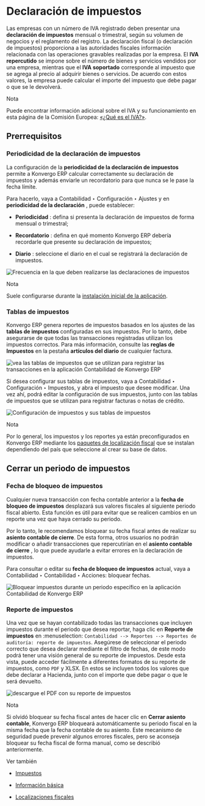 # Declaración de impuestos

Las empresas con un número de IVA registrado deben presentar una **declaración
de impuestos** mensual o trimestral, según su volumen de negocios y el
reglamento del registro. La declaración fiscal (o declaración de impuestos)
proporciona a las autoridades fiscales información relacionada con las
operaciones gravables realizadas por la empresa. El **IVA repercutido** se
impone sobre el número de bienes y servicios vendidos por una empresa,
mientras que el **IVA soportado** corresponde al impuesto que se agrega al
precio al adquirir bienes o servicios. De acuerdo con estos valores, la
empresa puede calcular el importe del impuesto que debe pagar o que se le
devolverá.

<div class="alert alert-primary">
<p class="alert-title">
Nota</p><p>Puede encontrar información adicional sobre el IVA y su funcionamiento en esta página de la Comisión Europea: <a href="https://ec.europa.eu/taxation_customs/business/vat/what-is-vat_en">«¿Qué es el IVA?»</a>.</p>
</div>

## Prerrequisitos

### Periodicidad de la declaración de impuestos

La configuración de la **periodicidad de la declaración de impuestos** permite
a Konvergo ERP calcular correctamente su declaración de impuestos y además enviarle un
recordatorio para que nunca se le pase la fecha límite.

Para hacerlo, vaya a Contabilidad ‣ Configuración ‣ Ajustes y en
**periodicidad de la declaración** , puede establecer:

  * **Periodicidad** : defina si presenta la declaración de impuestos de forma mensual o trimestral;

  * **Recordatorio** : defina en qué momento Konvergo ERP debería recordarle que presente su declaración de impuestos;

  * **Diario** : seleccione el diario en el cual se registrará la declaración de impuestos.

![Frecuencia en la que deben realizarse las declaraciones de
impuestos](../../../../_images/tax_return_periodicity.png) <div class="alert alert-primary">
<p class="alert-title">
Nota</p><p>Suele configurarse durante la <a href="../get_started">instalación inicial de la aplicación</a>.</p>
</div>

### Tablas de impuestos

Konvergo ERP genera reportes de impuestos basados en los ajustes de las **tablas de
impuestos** configuradas en sus impuestos. Por lo tanto, debe asegurarse de
que todas las transacciones registradas utilizan los impuestos correctos. Para
más información, consulte las **reglas de Impuestos** en la pestaña
**artículos del diario** de cualquier factura.

![vea las tablas de impuestos que se utilizan para registrar las transacciones
en la aplicación Contabilidad de
Konvergo ERP](../../../../_images/tax_return_grids.png)

Si desea configurar sus tablas de impuestos, vaya a Contabilidad ‣
Configuración ‣ Impuestos, y abra el impuesto que desee modificar. Una vez
ahí, podrá editar la configuración de sus impuestos, junto con las tablas de
impuestos que se utilizan para registrar facturas o notas de crédito.

![Configuración de impuestos y sus tablas de
impuestos](../../../../_images/tax_return_taxes.png) <div class="alert alert-primary">
<p class="alert-title">
Nota</p><p>Por lo general, los impuestos y los reportes ya están preconfigurados en Konvergo ERP mediante los <a href="../../fiscal_localizations#fiscal-localizations-packages"><span class="std std-ref">paquetes de localización fiscal</span></a> que se instalan dependiendo del país que seleccione al crear su base de datos.</p>
</div>

## Cerrar un periodo de impuestos

### Fecha de bloqueo de impuestos

Cualquier nueva transacción con fecha contable anterior a la **fecha de
bloqueo de impuestos** desplazará sus valores fiscales al siguiente periodo
fiscal abierto. Esta función es útil para evitar que se realicen cambios en un
reporte una vez que haya cerrado su periodo.

Por lo tanto, le recomendamos bloquear su fecha fiscal antes de realizar su
**asiento contable de cierre**. De esta forma, otros usuarios no podrán
modificar o añadir transacciones que repercutirían en el **asiento contable de
cierre** , lo que puede ayudarle a evitar errores en la declaración de
impuestos.

Para consultar o editar su **fecha de bloqueo de impuestos** actual, vaya a
Contabilidad ‣ Contabilidad ‣ Acciones: bloquear fechas.

![Bloquear impuestos durante un periodo específico en la aplicación
Contabilidad de Konvergo ERP](../../../../_images/tax_return_lock.png)

### Reporte de impuestos

Una vez que se hayan contabilizado todas las transacciones que incluyen
impuestos durante el periodo que desea reportar, haga clic en **Reporte de
impuestos** en :menuselection: `Contabilidad --> Reportes --> Reportes de
auditoría: reporte de impuestos`. Asegúrese de seleccionar el periodo correcto
que desea declarar mediante el filtro de fechas, de este modo podrá tener una
visión general de su reporte de impuestos. Desde esta vista, puede acceder
fácilmente a diferentes formatos de su reporte de impuestos, como `PDF` y
XLSX. En estos se incluyen todos los valores que debe declarar a Hacienda,
junto con el importe que debe pagar o que le será devuelto.

![descargue el PDF con su reporte de
impuestos](../../../../_images/tax_return_report.png) <div class="alert alert-primary">
<p class="alert-title">
Nota</p><p>Si olvidó bloquear su fecha fiscal antes de hacer clic en <b>Cerrar asiento contable</b>, Konvergo ERP bloqueará automáticamente su periodo fiscal en la misma fecha que la fecha contable de su asiento. Este mecanismo de seguridad puede prevenir algunos errores fiscales, pero se aconseja bloquear su fecha fiscal de forma manual, como se describió anteriormente.</p>
</div>
<div class="alert alert-secondary">
<p class="alert-title">
Ver también</p><ul>
<li><p><a href="../taxes">Impuestos</a></p></li>
<li><p><a href="../get_started">Información básica</a></p></li>
<li><p><a href="../../fiscal_localizations">Localizaciones fiscales</a></p></li>
</ul>
</div>

